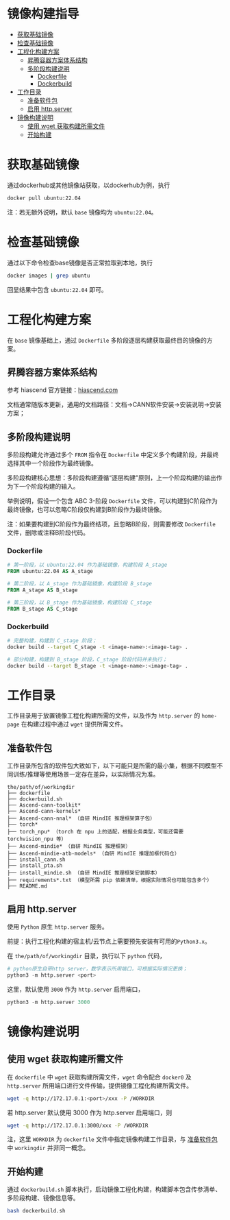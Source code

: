 # 镜像构建指导

- [获取基础镜像](#获取基础镜像)
- [检查基础镜像](#检查基础镜像)
- [工程化构建方案](#工程化构建方案)
  - [昇腾容器方案体系结构](#昇腾容器方案体系结构)
  - [多阶段构建说明](#多阶段构建说明)
    - [Dockerfile](#Dockerfile)
    - [Dockerbuild](#Dockerbuild)
- [工作目录](#工作目录)
  - [准备软件包](#准备软件包)
  - [启用 http.server](#启用-http.server)
- [镜像构建说明](#镜像构建说明)
  - [使用 wget 获取构建所需文件](#使用-wget-获取构建所需文件)
  - [开始构建](#开始构建)

# 获取基础镜像
通过dockerhub或其他镜像站获取，以dockerhub为例，执行
```sh
docker pull ubuntu:22.04
```
注：若无额外说明，默认 `base` 镜像均为 `ubuntu:22.04`。

# 检查基础镜像
通过以下命令检查base镜像是否正常拉取到本地，执行
```sh
docker images | grep ubuntu
```
回显结果中包含 `ubuntu:22.04` 即可。

# 工程化构建方案
在 `base` 镜像基础上，通过 `Dockerfile` 多阶段逐层构建获取最终目的镜像的方案。

## 昇腾容器方案体系结构
参考 hiascend 官方链接：[hiascend.com](https://www.hiascend.com/)

文档通常随版本更新，通用的文档路径：文档->CANN软件安装->安装说明->安装方案；

## 多阶段构建说明
多阶段构建允许通过多个 `FROM` 指令在 `Dockerfile` 中定义多个构建阶段，并最终选择其中一个阶段作为最终镜像。

多阶段构建核心思想：多阶段构建遵循“逐层构建”原则，上一个阶段构建的输出作为下一个阶段构建的输入。

举例说明，假设一个包含 ABC 3-阶段 `Dockerfile` 文件，可以构建到C阶段作为最终镜像，也可以忽略C阶段仅构建到B阶段作为最终镜像。

注：如果要构建到C阶段作为最终结项，且忽略B阶段，则需要修改 `Dockerfile` 文件，删除或注释B阶段代码。

### Dockerfile
```dockerfile
# 第一阶段，以 ubuntu:22.04 作为基础镜像，构建阶段 A_stage
FROM ubuntu:22.04 AS A_stage

# 第二阶段，以 A_stage 作为基础镜像，构建阶段 B_stage
FROM A_stage AS B_stage

# 第三阶段，以 B_stage 作为基础镜像，构建阶段 C_stage
FROM B_stage AS C_stage
```

### Dockerbuild
```sh
# 完整构建，构建到 C_stage 阶段；
docker build --target C_stage -t <image-name>:<image-tag> .

# 部分构建，构建到 B_stage 阶段，C_stage 阶段代码并未执行；
docker build --target B_stage -t <image-name>:<image-tag> .
```

# 工作目录
工作目录用于放置镜像工程化构建所需的文件，以及作为 `http.server` 的 `home-page` 在构建过程中通过 `wget` 提供所需文件。

## 准备软件包
工作目录所包含的软件包大致如下，以下可能只是所需的最小集，根据不同模型不同训练/推理等使用场景一定存在差异，以实际情况为准。
```
the/path/of/workingdir
├── dockerfile
├── dockerbuild.sh
├── Ascend-cann-toolkit*
├── Ascend-cann-kernels*
├── Ascend-cann-nnal* （自研 MindIE 推理框架算子包）
├── torch*
├── torch_npu* （torch 在 npu 上的适配，根据业务类型，可能还需要 torchvision_npu 等）
├── Ascend-mindie* （自研 MindIE 推理框架）
├── Ascend-mindie-atb-models* （自研 MindIE 推理加框代码仓）
├── install_cann.sh
├── install_pta.sh
├── install_mindie.sh （自研 MindIE 推理框架安装脚本）
├── requirements*.txt （模型所需 pip 依赖清单，根据实际情况也可能包含多个）
├── README.md
```

## 启用 http.server
使用 `Python` 原生 `http.server` 服务。

前提：执行工程化构建的宿主机/云节点上需要预先安装有可用的`Python3.x`。

在 `the/path/of/workingdir` 目录，执行以下 `python` 代码，
```python
# python原生自带http server，数字表示所用端口，可根据实际情况更换；
python3 -m http.server <port>
```
这里，默认使用 `3000` 作为 `http.server` 启用端口，
```python
python3 -m http.server 3000
```

# 镜像构建说明

## 使用 wget 获取构建所需文件
在 `dockerfile` 中 `wget` 获取构建所需文件，`wget` 命令配合 `docker0` 及 `http.server` 所用端口进行文件传输，提供镜像工程化构建所需文件。
```sh
wget -q http://172.17.0.1:<port>/xxx -P /WORKDIR
```
若 http.server 默认使用 3000 作为 http.server 启用端口，则
```sh
wget -q http://172.17.0.1:3000/xxx -P /WORKDIR
```
注，这里 `WORKDIR` 为 `dockerfile` 文件中指定镜像构建工作目录，与 [准备软件包](#准备软件包) 中 `workingdir` 并非同一概念。

## 开始构建
通过 `dockerbuild.sh` 脚本执行，启动镜像工程化构建，构建脚本包含传参清单、多阶段构建、镜像信息等。
```sh
bash dockerbuild.sh
```
